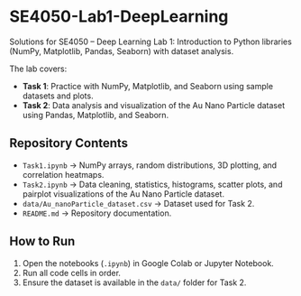 # SE4050-Lab1-DeepLearning
Solutions for SE4050 – Deep Learning Lab 1: Introduction to Python libraries (NumPy, Matplotlib, Pandas, Seaborn) with dataset analysis.

The lab covers:
- **Task 1**: Practice with NumPy, Matplotlib, and Seaborn using sample datasets and plots.
- **Task 2**: Data analysis and visualization of the Au Nano Particle dataset using Pandas, Matplotlib, and Seaborn.

## Repository Contents
- `Task1.ipynb` → NumPy arrays, random distributions, 3D plotting, and correlation heatmaps.
- `Task2.ipynb` → Data cleaning, statistics, histograms, scatter plots, and pairplot visualizations of the Au Nano Particle dataset.
- `data/Au_nanoParticle_dataset.csv` → Dataset used for Task 2.
- `README.md` → Repository documentation.

## How to Run
1. Open the notebooks (`.ipynb`) in Google Colab or Jupyter Notebook.
2. Run all code cells in order.
3. Ensure the dataset is available in the `data/` folder for Task 2.
